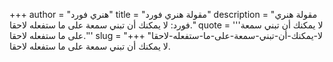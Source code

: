 +++
author = "هنري فورد"
title = "مقولة هنري فورد"
description = "مقولة هنري فورد: لا يمكنك أن تبني سمعة على ما ستفعله لاحقا."
quote = '''لا يمكنك أن تبني سمعة على ما ستفعله لاحقا.'''
slug = "لا-يمكنك-أن-تبني-سمعة-على-ما-ستفعله-لاحقا"
+++
لا يمكنك أن تبني سمعة على ما ستفعله لاحقا.
